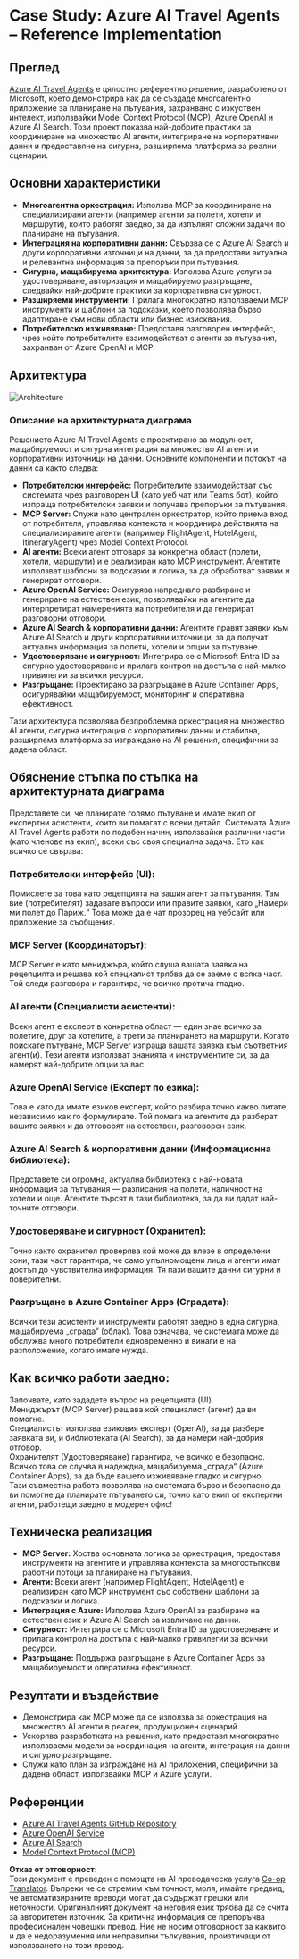 <!--
CO_OP_TRANSLATOR_METADATA:
{
  "original_hash": "4d3415b9d2bf58bc69be07f945a69e07",
  "translation_date": "2025-07-14T06:05:59+00:00",
  "source_file": "09-CaseStudy/travelagentsample.md",
  "language_code": "bg"
}
-->
# Case Study: Azure AI Travel Agents – Reference Implementation

## Преглед

[Azure AI Travel Agents](https://github.com/Azure-Samples/azure-ai-travel-agents) е цялостно референтно решение, разработено от Microsoft, което демонстрира как да се създаде многоагентно приложение за планиране на пътувания, захранвано с изкуствен интелект, използвайки Model Context Protocol (MCP), Azure OpenAI и Azure AI Search. Този проект показва най-добрите практики за координиране на множество AI агенти, интегриране на корпоративни данни и предоставяне на сигурна, разширяема платформа за реални сценарии.

## Основни характеристики
- **Многоагентна оркестрация:** Използва MCP за координиране на специализирани агенти (например агенти за полети, хотели и маршрути), които работят заедно, за да изпълнят сложни задачи по планиране на пътувания.
- **Интеграция на корпоративни данни:** Свързва се с Azure AI Search и други корпоративни източници на данни, за да предостави актуална и релевантна информация за препоръки при пътувания.
- **Сигурна, мащабируема архитектура:** Използва Azure услуги за удостоверяване, авторизация и мащабируемо разгръщане, следвайки най-добрите практики за корпоративна сигурност.
- **Разширяеми инструменти:** Прилага многократно използваеми MCP инструменти и шаблони за подсказки, което позволява бързо адаптиране към нови области или бизнес изисквания.
- **Потребителско изживяване:** Предоставя разговорен интерфейс, чрез който потребителите взаимодействат с агенти за пътувания, захранван от Azure OpenAI и MCP.

## Архитектура
![Architecture](https://raw.githubusercontent.com/Azure-Samples/azure-ai-travel-agents/main/docs/ai-travel-agents-architecture-diagram.png)

### Описание на архитектурната диаграма

Решението Azure AI Travel Agents е проектирано за модулност, мащабируемост и сигурна интеграция на множество AI агенти и корпоративни източници на данни. Основните компоненти и потокът на данни са както следва:

- **Потребителски интерфейс:** Потребителите взаимодействат със системата чрез разговорен UI (като уеб чат или Teams бот), който изпраща потребителски заявки и получава препоръки за пътувания.
- **MCP Server:** Служи като централен оркестратор, който приема вход от потребителя, управлява контекста и координира действията на специализираните агенти (например FlightAgent, HotelAgent, ItineraryAgent) чрез Model Context Protocol.
- **AI агенти:** Всеки агент отговаря за конкретна област (полети, хотели, маршрути) и е реализиран като MCP инструмент. Агентите използват шаблони за подсказки и логика, за да обработват заявки и генерират отговори.
- **Azure OpenAI Service:** Осигурява напреднало разбиране и генериране на естествен език, позволявайки на агентите да интерпретират намеренията на потребителя и да генерират разговорни отговори.
- **Azure AI Search & корпоративни данни:** Агентите правят заявки към Azure AI Search и други корпоративни източници, за да получат актуална информация за полети, хотели и опции за пътуване.
- **Удостоверяване и сигурност:** Интегрира се с Microsoft Entra ID за сигурно удостоверяване и прилага контрол на достъпа с най-малко привилегии за всички ресурси.
- **Разгръщане:** Проектирано за разгръщане в Azure Container Apps, осигурявайки мащабируемост, мониторинг и оперативна ефективност.

Тази архитектура позволява безпроблемна оркестрация на множество AI агенти, сигурна интеграция с корпоративни данни и стабилна, разширяема платформа за изграждане на AI решения, специфични за дадена област.

## Обяснение стъпка по стъпка на архитектурната диаграма
Представете си, че планирате голямо пътуване и имате екип от експертни асистенти, които ви помагат с всеки детайл. Системата Azure AI Travel Agents работи по подобен начин, използвайки различни части (като членове на екип), всеки със своя специална задача. Ето как всичко се свързва:

### Потребителски интерфейс (UI):
Помислете за това като рецепцията на вашия агент за пътувания. Там вие (потребителят) задавате въпроси или правите заявки, като „Намери ми полет до Париж.“ Това може да е чат прозорец на уебсайт или приложение за съобщения.

### MCP Server (Координаторът):
MCP Server е като мениджъра, който слуша вашата заявка на рецепцията и решава кой специалист трябва да се заеме с всяка част. Той следи разговора и гарантира, че всичко протича гладко.

### AI агенти (Специалисти асистенти):
Всеки агент е експерт в конкретна област — един знае всичко за полетите, друг за хотелите, а трети за планирането на маршрути. Когато поискате пътуване, MCP Server изпраща вашата заявка към съответния агент(и). Тези агенти използват знанията и инструментите си, за да намерят най-добрите опции за вас.

### Azure OpenAI Service (Експерт по езика):
Това е като да имате езиков експерт, който разбира точно какво питате, независимо как го формулирате. Той помага на агентите да разберат вашите заявки и да отговорят на естествен, разговорен език.

### Azure AI Search & корпоративни данни (Информационна библиотека):
Представете си огромна, актуална библиотека с най-новата информация за пътувания — разписания на полети, наличност на хотели и още. Агентите търсят в тази библиотека, за да ви дадат най-точните отговори.

### Удостоверяване и сигурност (Охранител):
Точно както охранител проверява кой може да влезе в определени зони, тази част гарантира, че само упълномощени лица и агенти имат достъп до чувствителна информация. Тя пази вашите данни сигурни и поверителни.

### Разгръщане в Azure Container Apps (Сградата):
Всички тези асистенти и инструменти работят заедно в една сигурна, мащабируема „сграда“ (облак). Това означава, че системата може да обслужва много потребители едновременно и винаги е на разположение, когато имате нужда.

## Как всичко работи заедно:

Започвате, като зададете въпрос на рецепцията (UI).  
Мениджърът (MCP Server) решава кой специалист (агент) да ви помогне.  
Специалистът използва езиковия експерт (OpenAI), за да разбере заявката ви, и библиотеката (AI Search), за да намери най-добрия отговор.  
Охранителят (Удостоверяване) гарантира, че всичко е безопасно.  
Всичко това се случва в надеждна, мащабируема „сграда“ (Azure Container Apps), за да бъде вашето изживяване гладко и сигурно.  
Тази съвместна работа позволява на системата бързо и безопасно да ви помогне да планирате пътуването си, точно като екип от експертни агенти, работещи заедно в модерен офис!

## Техническа реализация
- **MCP Server:** Хоства основната логика за оркестрация, предоставя инструменти на агентите и управлява контекста за многостъпкови работни потоци за планиране на пътувания.
- **Агенти:** Всеки агент (например FlightAgent, HotelAgent) е реализиран като MCP инструмент със собствени шаблони за подсказки и логика.
- **Интеграция с Azure:** Използва Azure OpenAI за разбиране на естествен език и Azure AI Search за извличане на данни.
- **Сигурност:** Интегрира се с Microsoft Entra ID за удостоверяване и прилага контрол на достъпа с най-малко привилегии за всички ресурси.
- **Разгръщане:** Поддържа разгръщане в Azure Container Apps за мащабируемост и оперативна ефективност.

## Резултати и въздействие
- Демонстрира как MCP може да се използва за оркестрация на множество AI агенти в реален, продукционен сценарий.
- Ускорява разработката на решения, като предоставя многократно използваеми модели за координация на агенти, интеграция на данни и сигурно разгръщане.
- Служи като план за изграждане на AI приложения, специфични за дадена област, използвайки MCP и Azure услуги.

## Референции
- [Azure AI Travel Agents GitHub Repository](https://github.com/Azure-Samples/azure-ai-travel-agents)
- [Azure OpenAI Service](https://azure.microsoft.com/en-us/products/ai-services/openai-service/)
- [Azure AI Search](https://azure.microsoft.com/en-us/products/ai-services/ai-search/)
- [Model Context Protocol (MCP)](https://modelcontextprotocol.io/)

**Отказ от отговорност**:  
Този документ е преведен с помощта на AI преводаческа услуга [Co-op Translator](https://github.com/Azure/co-op-translator). Въпреки че се стремим към точност, моля, имайте предвид, че автоматизираните преводи могат да съдържат грешки или неточности. Оригиналният документ на неговия език трябва да се счита за авторитетен източник. За критична информация се препоръчва професионален човешки превод. Ние не носим отговорност за каквито и да е недоразумения или неправилни тълкувания, произтичащи от използването на този превод.